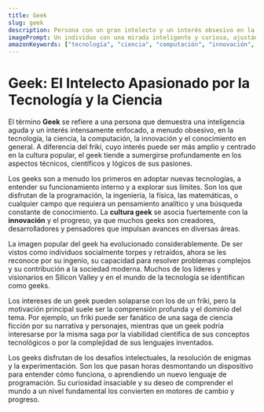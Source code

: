 ```yaml
---
title: Geek
slug: geek
description: Persona con un gran intelecto y un interés obsesivo en la tecnología, la ciencia y el conocimiento. Un geek busca la profundidad y la comprensión detallada de sus temas de interés.
imagePrompt: Un individuo con una mirada inteligente y curiosa, ajustándose unas gafas modernas mientras trabaja en un ordenador portátil con múltiples pantallas mostrando código, gráficos y esquemas complejos. El entorno es un estudio minimalista pero lleno de dispositivos tecnológicos avanzados, como un dron en un estante o una impresora 3D en funcionamiento. La iluminación es profesional y enfocada en la actividad intelectual.
amazonKeywords: ["tecnología", "ciencia", "computación", "innovación", "conocimiento"]
---
```


# Geek: El Intelecto Apasionado por la Tecnología y la Ciencia

El término **Geek** se refiere a una persona que demuestra una inteligencia aguda y un interés intensamente enfocado, a menudo obsesivo, en la tecnología, la ciencia, la computación, la innovación y el conocimiento en general. A diferencia del friki, cuyo interés puede ser más amplio y centrado en la cultura popular, el geek tiende a sumergirse profundamente en los aspectos técnicos, científicos y lógicos de sus pasiones.

Los geeks son a menudo los primeros en adoptar nuevas tecnologías, a entender su funcionamiento interno y a explorar sus límites. Son los que disfrutan de la programación, la ingeniería, la física, las matemáticas, o cualquier campo que requiera un pensamiento analítico y una búsqueda constante de conocimiento. La **cultura geek** se asocia fuertemente con la **innovación** y el progreso, ya que muchos geeks son creadores, desarrolladores y pensadores que impulsan avances en diversas áreas.

La imagen popular del geek ha evolucionado considerablemente. De ser vistos como individuos socialmente torpes y retraídos, ahora se les reconoce por su ingenio, su capacidad para resolver problemas complejos y su contribución a la sociedad moderna. Muchos de los líderes y visionarios en Silicon Valley y en el mundo de la tecnología se identifican como geeks.

Los intereses de un geek pueden solaparse con los de un friki, pero la motivación principal suele ser la comprensión profunda y el dominio del tema. Por ejemplo, un friki puede ser fanático de una saga de ciencia ficción por su narrativa y personajes, mientras que un geek podría interesarse por la misma saga por la viabilidad científica de sus conceptos tecnológicos o por la complejidad de sus lenguajes inventados.

Los geeks disfrutan de los desafíos intelectuales, la resolución de enigmas y la experimentación. Son los que pasan horas desmontando un dispositivo para entender cómo funciona, o aprendiendo un nuevo lenguaje de programación. Su curiosidad insaciable y su deseo de comprender el mundo a un nivel fundamental los convierten en motores de cambio y progreso.